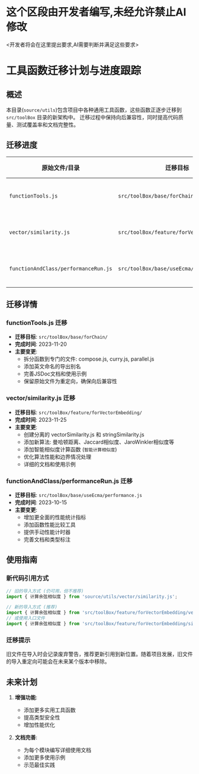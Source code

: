 # 这个区段由开发者编写,未经允许禁止AI修改
<开发者将会在这里提出要求,AI需要判断并满足这些要求>

# 工具函数迁移计划与进度跟踪

## 概述

本目录(`source/utils`)包含项目中各种通用工具函数，这些函数正逐步迁移到 `src/toolBox` 目录的新架构中。
迁移过程中保持向后兼容性，同时提高代码质量、测试覆盖率和文档完整性。

## 迁移进度

| 原始文件/目录 | 迁移目标 | 状态 | 完成度 |
|-------------|---------|------|-------|
| `functionTools.js` | `src/toolBox/base/forChain/` | ✅ 已完成 | 100% |
| `vector/similarity.js` | `src/toolBox/feature/forVectorEmbedding/` | ✅ 已完成 | 100% |
| `functionAndClass/performanceRun.js` | `src/toolBox/base/useEcma/performance.js` | ✅ 已完成 | 100% |

## 迁移详情

### functionTools.js 迁移
- **迁移目标**: `src/toolBox/base/forChain/`
- **完成时间**: 2023-11-20
- **主要变更**:
  - 拆分函数到专门的文件: compose.js, curry.js, parallel.js
  - 添加英文命名的导出别名
  - 完善JSDoc文档和使用示例
  - 保留原始文件为重定向，确保向后兼容性

### vector/similarity.js 迁移
- **迁移目标**: `src/toolBox/feature/forVectorEmbedding/`
- **完成时间**: 2023-11-25
- **主要变更**:
  - 创建分离的 vectorSimilarity.js 和 stringSimilarity.js
  - 添加新算法: 曼哈顿距离、Jaccard相似度、JaroWinkler相似度等
  - 添加智能相似度计算函数 (`智能计算相似度`)
  - 优化算法性能和边界情况处理
  - 详细的文档和使用示例

### functionAndClass/performanceRun.js 迁移
- **迁移目标**: `src/toolBox/base/useEcma/performance.js`
- **完成时间**: 2023-10-15
- **主要变更**:
  - 增加更全面的性能统计指标
  - 添加函数性能比较工具
  - 提供手动性能计时器
  - 完善文档和类型标注

## 使用指南

### 新代码引用方式

```javascript
// 旧的导入方式 (仍可用，但不推荐)
import { 计算余弦相似度 } from 'source/utils/vector/similarity.js';

// 新的导入方式 (推荐)
import { 计算余弦相似度 } from 'src/toolBox/feature/forVectorEmbedding/vectorSimilarity.js';
// 或使用入口文件
import { 计算余弦相似度 } from 'src/toolBox/feature/forVectorEmbedding/similarity.js';
```

### 迁移提示

旧文件在导入时会记录废弃警告，推荐更新引用到新位置。随着项目发展，旧文件的导入重定向可能会在未来某个版本中移除。

## 未来计划

1. **增强功能**:
   - 添加更多实用工具函数
   - 提高类型安全性
   - 增加性能优化

2. **文档完善**:
   - 为每个模块编写详细使用文档
   - 添加更多使用示例
   - 示范最佳实践 